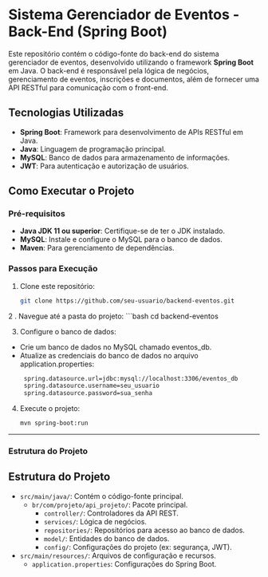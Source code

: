 # Sistema Gerenciador de Eventos - Back-End (Spring Boot)

Este repositório contém o código-fonte do back-end do sistema gerenciador de eventos, desenvolvido utilizando o framework **Spring Boot** em Java. O back-end é responsável pela lógica de negócios, gerenciamento de eventos, inscrições e documentos, além de fornecer uma API RESTful para comunicação com o front-end.

## Tecnologias Utilizadas
- **Spring Boot**: Framework para desenvolvimento de APIs RESTful em Java.
- **Java**: Linguagem de programação principal.
- **MySQL**: Banco de dados para armazenamento de informações.
- **JWT**: Para autenticação e autorização de usuários.

## Como Executar o Projeto

### Pré-requisitos
- **Java JDK 11 ou superior**: Certifique-se de ter o JDK instalado.
- **MySQL**: Instale e configure o MySQL para o banco de dados.
- **Maven**: Para gerenciamento de dependências.

### Passos para Execução
1. Clone este repositório:
   ```bash
   git clone https://github.com/seu-usuario/backend-eventos.git
2 . Navegue até a pasta do projeto:
    ```bash
    cd backend-eventos

3. Configure o banco de dados:
 - Crie um banco de dados no MySQL chamado eventos_db.
 - Atualize as credenciais do banco de dados no arquivo application.properties:
     ```bash
      spring.datasource.url=jdbc:mysql://localhost:3306/eventos_db
      spring.datasource.username=seu_usuario
      spring.datasource.password=sua_senha

4. Execute o projeto:
     ```bash
     mvn spring-boot:run


---

### **Estrutura do Projeto**

## Estrutura do Projeto
- `src/main/java/`: Contém o código-fonte principal.
  - `br/com/projeto/api_projeto/`: Pacote principal.
    - `controller/`: Controladores da API REST.
    - `services/`: Lógica de negócios.
    - `repositories/`: Repositórios para acesso ao banco de dados.
    - `model/`: Entidades do banco de dados.
    - `config/`: Configurações do projeto (ex: segurança, JWT).
- `src/main/resources/`: Arquivos de configuração e recursos.
  - `application.properties`: Configurações do Spring Boot.
